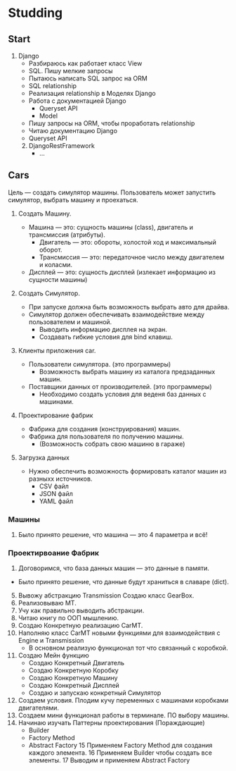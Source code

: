 # Studding

## Start ##
1. Django
   - Разбираюсь как работает класс View
   - SQL. Пишу мелкие запросы
   - Пытаюсь написать SQL запрос на ORM
   - SQL relationship
   - Реализация relationship в Моделях Django
   - Работа с документацией Django 
     - Queryset API 
     - Model
   - Пишу запросы на ORM, чтобы проработать relationship
   - Читаю документацию Django 
   - Queryset API
   2. DjangoRestFramework
      - ...
## Cars ##

Цель — создать симулятор машины. Пользователь может запустить симулятор, выбрать машину и проехаться.

1. Создать Машину.
   - Машина — это: сущность машины (class), двигатель и трансмиссия (атрибуты).
      - Двигатель — это: обороты, холостой ход и максимальный оборот.
      - Трансмиссия — это: передаточное число между двигателем и коласми.
   - Дисплей — это: сущность дисплей (излекает информацию из сущности машины)

2. Создать Симулятор.
   - При запуске должна быть возможность выбрать авто для драйва.
   - Симулятор должен обеспечивать взаимодействие между пользователем и машиной.
      - Выводить информацию дисплея на экран.
      - Создавать гибкие условия для bind клавиш.

3. Клиенты приложения car.
   - Пользователи симулятора. (это программеры)
      - Возможность выбрать машину из каталога предзаданных машин.
   - Поставщики данных от производителей. (это программеры)
      - Необходимо создать условия для веденя баз данных с машинами.
  
4. Проектирование фабрик
   - Фабрика для создания (конструирования) машин.
   - Фабрика для пользователя по получению машины.
      - (Возможность собрать свою машиню в гараже)

5. Загрузка данных
   - Нужно обеспечить возможность формировать каталог машин из разныхх источников.
      - CSV файл
      - JSON файл
      - YAML файл
 
 
 
 ### Машины ###
 
 1. Было принято решение, что машина — это 4 параметра и всё!
 
 
 ### Проектирвоание Фабрик ###
 
 1. Договоримся, что база данных машин — это данные в памяти.
   - Было принято решение, что данные будут храниться в славаре (dict).

 
 






5. Вывожу абстракцию Transmission Создаю класс GearBox.
6. Реализовываю МТ.
7. Учу как правильно выводить абстракции.
8. Читаю книгу по ООП мышлению.
9. Создаю Конкретную реализацию CarMT.
10. Наполняю класс CarMT новыми функциями для взаимодействия с Engine и Transmission
    - В основном реализую функционал тот что связанный с коробкой.
11. Создаю Мейн функцию
    - Создаю Конкретный Двигатель
    - Создаю Конкретную Коробку
    - Создаю Конкретную Машину
    - Создаю Конкретный Дисплей
    - Создаю и запускаю конкретный Симулятор
12. Создаем условия. Плодим кучу переменных с машинами коробками двигателями.
13. Создаем мини функционал работы в терминале. ПО выбору машины.
14. Начинаю изучать Паттерны проектирования (Пораждающие)
    - Builder
    - Factory Method
    - Abstract Factory
15 Применяем Factory Method для создания каждого элемента.
16 Применяем Builder чтобы создать все элементы.
17 Выводим и применяем Abstract Factory
